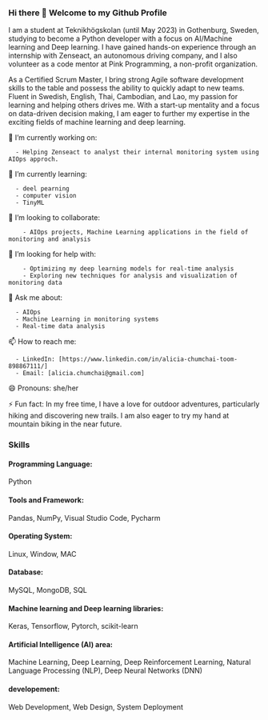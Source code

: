 ### Hi there 👋 Welcome to my Github Profile

I am a student at Teknikhögskolan (until May 2023) in Gothenburg, Sweden, studying to become a Python developer with a focus on AI/Machine learning and Deep learning. I have gained hands-on experience through an internship with Zenseact, an autonomous driving company, and I also volunteer as a code mentor at Pink Programming, a non-profit organization.

As a Certified Scrum Master, I bring strong Agile software development skills to the table and possess the ability to quickly adapt to new teams. Fluent in Swedish, English, Thai, Cambodian, and Lao, my passion for learning and helping others drives me. With a start-up mentality and a focus on data-driven decision making, I am eager to further my expertise in the exciting fields of machine learning and deep learning.


🔭 I’m currently working on:

      - Helping Zenseact to analyst their internal monitoring system using AIOps approch.

🌱 I’m currently learning: 

      - deel pearning
      - computer vision
      - TinyML
      
👯 I’m looking to collaborate:

        - AIOps projects, Machine Learning applications in the field of monitoring and analysis
   
🤔 I’m looking for help with:

        - Optimizing my deep learning models for real-time analysis
        - Exploring new techniques for analysis and visualization of monitoring data
    
💬 Ask me about:

      - AIOps
      - Machine Learning in monitoring systems
      - Real-time data analysis

📫 How to reach me:

      - LinkedIn: [https://www.linkedin.com/in/alicia-chumchai-toom-898867111/]
      - Email: [alicia.chumchai@gmail.com]

😄 Pronouns: she/her

⚡ Fun fact: In my free time, I have a love for outdoor adventures, particularly hiking and discovering new trails. 
I am also eager to try my hand at mountain biking in the near future.


### Skills 

#### Programming Language: 
Python
#### Tools and Framework: 
Pandas, NumPy, Visual Studio Code, Pycharm
#### Operating System:
Linux, Window, MAC
#### Database:
MySQL, MongoDB, SQL
#### Machine learning and Deep learning libraries:
Keras, Tensorflow, Pytorch, scikit-learn
#### Artificial Intelligence (AI) area:
Machine Learning, Deep Learning, Deep Reinforcement Learning, Natural Language Processing (NLP), Deep Neural Networks (DNN)
#### developement:
Web Development, Web Design, System Deployment

